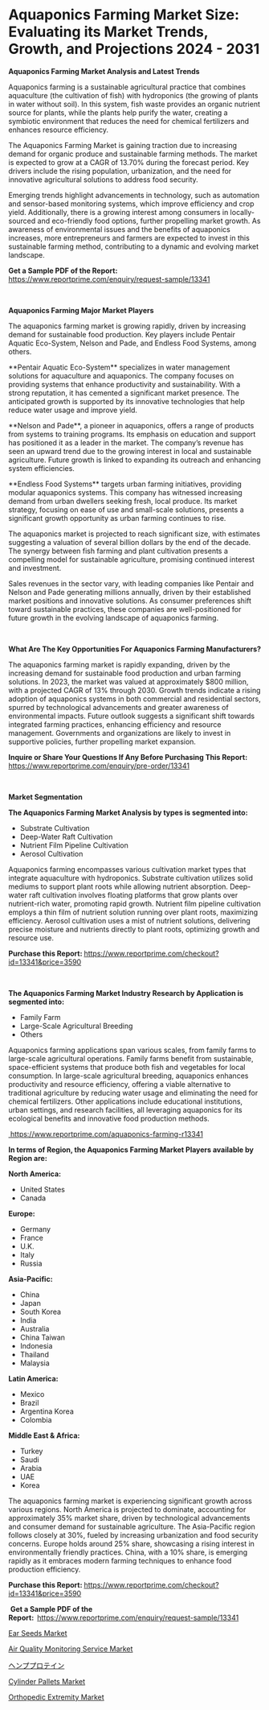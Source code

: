 <p><h1>Aquaponics Farming Market Size: Evaluating its Market Trends, Growth, and Projections 2024 - 2031</h1></p><p><strong>Aquaponics Farming Market Analysis and Latest Trends</strong></p>
<p><p>Aquaponics farming is a sustainable agricultural practice that combines aquaculture (the cultivation of fish) with hydroponics (the growing of plants in water without soil). In this system, fish waste provides an organic nutrient source for plants, while the plants help purify the water, creating a symbiotic environment that reduces the need for chemical fertilizers and enhances resource efficiency. </p><p>The Aquaponics Farming Market is gaining traction due to increasing demand for organic produce and sustainable farming methods. The market is expected to grow at a CAGR of 13.70% during the forecast period. Key drivers include the rising population, urbanization, and the need for innovative agricultural solutions to address food security. </p><p>Emerging trends highlight advancements in technology, such as automation and sensor-based monitoring systems, which improve efficiency and crop yield. Additionally, there is a growing interest among consumers in locally-sourced and eco-friendly food options, further propelling market growth. As awareness of environmental issues and the benefits of aquaponics increases, more entrepreneurs and farmers are expected to invest in this sustainable farming method, contributing to a dynamic and evolving market landscape.</p></p>
<p><strong>Get a Sample PDF of the Report:&nbsp;</strong> <a href="https://www.reportprime.com/enquiry/request-sample/13341">https://www.reportprime.com/enquiry/request-sample/13341</a></p>
<p>&nbsp;</p>
<p><strong>Aquaponics Farming Major Market Players</strong></p>
<p><p>The aquaponics farming market is growing rapidly, driven by increasing demand for sustainable food production. Key players include Pentair Aquatic Eco-System, Nelson and Pade, and Endless Food Systems, among others.</p><p>**Pentair Aquatic Eco-System** specializes in water management solutions for aquaculture and aquaponics. The company focuses on providing systems that enhance productivity and sustainability. With a strong reputation, it has cemented a significant market presence. The anticipated growth is supported by its innovative technologies that help reduce water usage and improve yield.</p><p>**Nelson and Pade**, a pioneer in aquaponics, offers a range of products from systems to training programs. Its emphasis on education and support has positioned it as a leader in the market. The company’s revenue has seen an upward trend due to the growing interest in local and sustainable agriculture. Future growth is linked to expanding its outreach and enhancing system efficiencies.</p><p>**Endless Food Systems** targets urban farming initiatives, providing modular aquaponics systems. This company has witnessed increasing demand from urban dwellers seeking fresh, local produce. Its market strategy, focusing on ease of use and small-scale solutions, presents a significant growth opportunity as urban farming continues to rise.</p><p>The aquaponics market is projected to reach significant size, with estimates suggesting a valuation of several billion dollars by the end of the decade. The synergy between fish farming and plant cultivation presents a compelling model for sustainable agriculture, promising continued interest and investment.</p><p>Sales revenues in the sector vary, with leading companies like Pentair and Nelson and Pade generating millions annually, driven by their established market positions and innovative solutions. As consumer preferences shift toward sustainable practices, these companies are well-positioned for future growth in the evolving landscape of aquaponics farming.</p></p>
<p>&nbsp;</p>
<p><strong>What Are The Key Opportunities For Aquaponics Farming Manufacturers?</strong></p>
<p><p>The aquaponics farming market is rapidly expanding, driven by the increasing demand for sustainable food production and urban farming solutions. In 2023, the market was valued at approximately $800 million, with a projected CAGR of 13% through 2030. Growth trends indicate a rising adoption of aquaponics systems in both commercial and residential sectors, spurred by technological advancements and greater awareness of environmental impacts. Future outlook suggests a significant shift towards integrated farming practices, enhancing efficiency and resource management. Governments and organizations are likely to invest in supportive policies, further propelling market expansion.</p></p>
<p><strong>Inquire or Share Your Questions If Any Before Purchasing This Report:</strong> <a href="https://www.reportprime.com/enquiry/pre-order/13341">https://www.reportprime.com/enquiry/pre-order/13341</a></p>
<p>&nbsp;</p>
<p><strong>Market Segmentation</strong></p>
<p><strong>The Aquaponics Farming Market Analysis by types is segmented into:</strong></p>
<p><ul><li>Substrate Cultivation</li><li>Deep-Water Raft Cultivation</li><li>Nutrient Film Pipeline Cultivation</li><li>Aerosol Cultivation</li></ul></p>
<p><p>Aquaponics farming encompasses various cultivation market types that integrate aquaculture with hydroponics. Substrate cultivation utilizes solid mediums to support plant roots while allowing nutrient absorption. Deep-water raft cultivation involves floating platforms that grow plants over nutrient-rich water, promoting rapid growth. Nutrient film pipeline cultivation employs a thin film of nutrient solution running over plant roots, maximizing efficiency. Aerosol cultivation uses a mist of nutrient solutions, delivering precise moisture and nutrients directly to plant roots, optimizing growth and resource use.</p></p>
<p><strong>Purchase this Report:&nbsp;</strong><a href="https://www.reportprime.com/checkout?id=13341&price=3590">https://www.reportprime.com/checkout?id=13341&price=3590</a></p>
<p>&nbsp;</p>
<p><strong>The Aquaponics Farming Market Industry Research by Application is segmented into:</strong></p>
<p><ul><li>Family Farm</li><li>Large-Scale Agricultural Breeding</li><li>Others</li></ul></p>
<p><p>Aquaponics farming applications span various scales, from family farms to large-scale agricultural operations. Family farms benefit from sustainable, space-efficient systems that produce both fish and vegetables for local consumption. In large-scale agricultural breeding, aquaponics enhances productivity and resource efficiency, offering a viable alternative to traditional agriculture by reducing water usage and eliminating the need for chemical fertilizers. Other applications include educational institutions, urban settings, and research facilities, all leveraging aquaponics for its ecological benefits and innovative food production methods.</p></p>
<p><a href="https://www.reportprime.com/aquaponics-farming-r13341">&nbsp;https://www.reportprime.com/aquaponics-farming-r13341</a></p>
<p><strong>In terms of Region, the Aquaponics Farming Market Players available by Region are:</strong></p>
<p>
    <p> <strong> North America: </strong>
        <ul>
            <li>United States</li>
            <li>Canada</li>
        </ul>
        </p> 
    <p> <strong> Europe: </strong>
        <ul>
            <li>Germany</li>
            <li>France</li>
            <li>U.K.</li>
            <li>Italy</li>
            <li>Russia</li>
        </ul>
        </p> 
    <p> <strong> Asia-Pacific: </strong>
        <ul>
            <li>China</li>
            <li>Japan</li>
            <li>South Korea</li>
            <li>India</li>
            <li>Australia</li>
            <li>China Taiwan</li>
            <li>Indonesia</li>
            <li>Thailand</li>
            <li>Malaysia</li>
        </ul>
        </p> 
    <p> <strong> Latin America: </strong>
        <ul>
            <li>Mexico</li>
            <li>Brazil</li>
            <li>Argentina Korea</li>
            <li>Colombia</li>
        </ul>
        </p> 
    <p> <strong> Middle East & Africa: </strong>
        <ul>
            <li>Turkey</li>
            <li>Saudi</li>
            <li>Arabia</li>
            <li>UAE</li>
            <li>Korea</li>
        </ul>
    </p>
    </p>
<p><p>The aquaponics farming market is experiencing significant growth across various regions. North America is projected to dominate, accounting for approximately 35% market share, driven by technological advancements and consumer demand for sustainable agriculture. The Asia-Pacific region follows closely at 30%, fueled by increasing urbanization and food security concerns. Europe holds around 25% share, showcasing a rising interest in environmentally friendly practices. China, with a 10% share, is emerging rapidly as it embraces modern farming techniques to enhance food production efficiency.</p></p>
<p><strong>Purchase this Report: </strong><a href="https://www.reportprime.com/checkout?id=13341&price=3590">https://www.reportprime.com/checkout?id=13341&price=3590</a></p>
<p>&nbsp;<strong>Get a Sample PDF of the Report:&nbsp;&nbsp;</strong><a href="https://www.reportprime.com/enquiry/request-sample/13341">https://www.reportprime.com/enquiry/request-sample/13341</a></p>
<p><strong></strong></p>
<p><p><a href="https://www.linkedin.com/pulse/ear-seeds-market-global-regional-analysis-focus-end-2kinc?trackingId=%2BrtjEn7bQn%2BuYMlRijBSkQ%3D%3D">Ear Seeds Market</a></p><p><a href="https://github.com/NargisHussain75/Market-Research-Report-List-1/blob/main/air-quality-monitoring-service-market.md">Air Quality Monitoring Service Market</a></p><p><a href="https://mercedesyzfi.medium.com/%E3%82%B0%E3%83%AD%E3%83%BC%E3%83%90%E3%83%AB%E3%83%98%E3%83%B3%E3%83%97%E3%83%97%E3%83%AD%E3%83%86%E3%82%A4%E3%83%B3%E5%B8%82%E5%A0%B4%E3%81%AE%E3%83%88%E3%83%AC%E3%83%B3%E3%83%89%E3%81%A8%E9%9D%A9%E6%96%B0-%E5%85%88%E8%A6%8B%E7%9A%84%E5%88%86%E6%9E%90-2024%E5%B9%B4-2031%E5%B9%B4-08d78e6acb9f?postPublishedType=initial">ヘンププロテイン</a></p><p><a href="https://www.linkedin.com/pulse/cylinder-pallets-industry-insights-report-analyzing-market-ubepc?trackingId=%2F%2BDA1js4SFejWZuk%2Fuhneg%3D%3D">Cylinder Pallets Market</a></p><p><a href="https://medium.com/@mdalsohelmia44/the-growth-of-the-orthopedic-extremity-market-has-been-significant-driven-by-various-critical-0e08ec8525a9">Orthopedic Extremity Market</a></p></p>